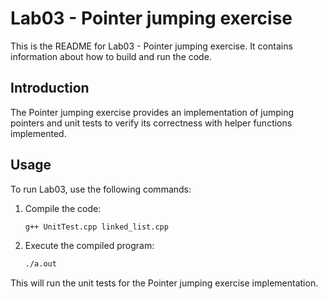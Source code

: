 # Lab03 - Pointer jumping exercise

This is the README for Lab03 - Pointer jumping exercise. It contains information about how to build and run the code.

## Introduction

The Pointer jumping exercise provides an implementation of jumping pointers and unit tests to verify its correctness with helper functions implemented.

## Usage

To run Lab03, use the following commands:

1. Compile the code:

    ```bash
    g++ UnitTest.cpp linked_list.cpp
    ```

2. Execute the compiled program:

    ```bash
    ./a.out
    ```

This will run the unit tests for the Pointer jumping exercise implementation.
